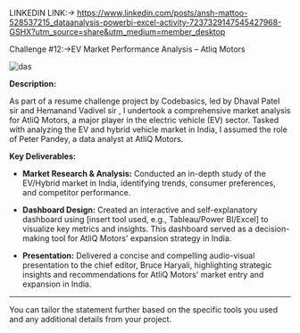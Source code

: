 LINKEDIN LINK:-> https://www.linkedin.com/posts/ansh-mattoo-528537215_dataanalysis-powerbi-excel-activity-7237329147545427968-GSHX?utm_source=share&utm_medium=member_desktop



Challenge #12:->EV Market Performance Analysis – Atliq Motors 

![das](https://github.com/user-attachments/assets/7dbabe1a-ab7b-44c6-9e8e-955bfe5cdd04)



**Description:**  

As part of a resume challenge project by Codebasics, led by Dhaval Patel sir and Hemanand Vadivel sir , I undertook a comprehensive market analysis for AtliQ Motors, a major player in the electric vehicle (EV) sector. Tasked with analyzing the EV and hybrid vehicle market in India, I assumed the role of Peter Pandey, a data analyst at AtliQ Motors.



**Key Deliverables:**

- **Market Research & Analysis:** Conducted an in-depth study of the EV/Hybrid market in India, identifying trends, consumer preferences, and competitor performance.

- **Dashboard Design:** Created an interactive and self-explanatory dashboard using [insert tool used, e.g., Tableau/Power BI/Excel] to visualize key metrics and insights. This dashboard served as a decision-making tool for AtliQ Motors' expansion strategy in India.

- **Presentation:** Delivered a concise and compelling audio-visual presentation to the chief editor, Bruce Haryali, highlighting strategic insights and recommendations for AtliQ Motors' market entry and expansion in India.






---



You can tailor the statement further based on the specific tools you used and any additional details from your project.
